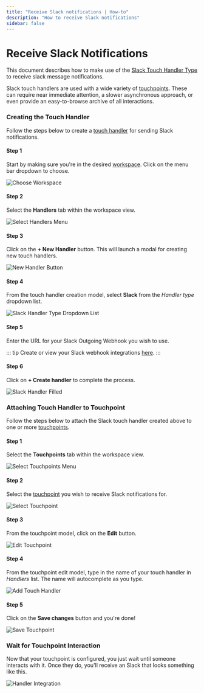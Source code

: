 ```yaml
---
title: "Receive Slack notifications | How-to"
description: "How to receive Slack notifications"
sidebar: false
---
```


# Receive Slack Notifications

This document describes how to make use of the [Slack Touch Handler Type](/reference/touch-handler-types/slack/) to receive slack message notifications.

Slack touch handlers are used with a wide variety of [touchpoints](/reference/touchpoints/). These can require near immediate attention, a slower asynchronous approach, or even provide an easy-to-browse archive of all interactions.

### Creating the Touch Handler

Follow the steps below to create a [touch handler](/reference/touch-handlers/) for sending Slack notifications.

#### Step 1

Start by making sure you're in the desired [workspace](/reference/workspaces/). Click on the menu bar dropdown to choose.

![Choose Workspace](/images/navigation/choose-workspace-dropdown.png)

#### Step 2

Select the **Handlers** tab within the workspace view.

![Select Handlers Menu](/images/navigation/select-handlers-menu.png)

#### Step 3

Click on the **+ New Handler** button. This will launch a modal for creating new touch handlers.

![New Handler Button](/images/buttons/new-handler.png)

#### Step 4

From the touch handler creation model, select **Slack** from the _Handler type_ dropdown list.

![Slack Handler Type Dropdown List](/images/modals/office-create-handler-slack.png)

#### Step 5

Enter the URL for your Slack Outgoing Webhook you wish to use.

::: tip
Create or view your Slack webhook integrations [here](https://slack.com/apps/A0F7VRG6Q-outgoing-webhooks).
:::

#### Step 6

Click on **+ Create handler** to complete the process.

![Slack Handler Filled](/images/modals/office-create-handler-slack-filled.png)

### Attaching Touch Handler to Touchpoint

Follow the steps below to attach the Slack touch handler created above to one or more [touchpoints](/reference/touchpoints/).

#### Step 1

Select the **Touchpoints** tab within the workspace view.

![Select Touchpoints Menu](/images/navigation/select-touchpoints-menu.png)

#### Step 2

Select the [touchpoint](/reference/touchpoints/) you wish to receive Slack notifications for.

![Select Touchpoint](/images/tree/personal-office-select-touchpoint.png)

#### Step 3

From the touchpoint model, click on the **Edit** button.

![Edit Touchpoint](/images/modals/personal-office-coffee-machine-edit-touchpoint.png)

#### Step 4

From the touchpoint edit model, type in the name of your touch handler in _Handlers_ list. The name will autocomplete as you type.

![Add Touch Handler](/images/modals/personal-office-coffee-machine-edit-touchpoint-handlers-slack.png)

#### Step 5

Click on the **Save changes** button and you're done!

![Save Touchpoint](/images/modals/personal-office-coffee-machine-edit-touchpoint-handlers-slack-save.png)

### Wait for Touchpoint Interaction 

Now that your touchpoint is configured, you just wait until someone interacts with it. Once they do, you'll receive an Slack that looks something like this.

![Handler Integration](/images/handlers/personal-office-coffee-machine-slack.png)
